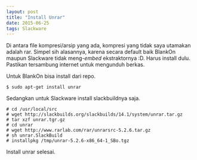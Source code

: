 ```yaml
---
layout: post
title: "Install Unrar"
date: 2015-06-25
tags: Slackware
---
```

Di antara file kompresi/arsip yang ada, kompresi yang tidak saya utamakan adalah rar. Simpel sih alasannya, karena secara default baik BlankOn maupun Slackware tidak meng-_embed_ ekstraktornya :D. Harus install dulu. Pastikan tersambung internet untuk mengunduh berkas.

Untuk BlankOn bisa install dari repo.
```
$ sudo apt-get install unrar
```

Sedangkan untuk Slackware install slackbuildnya saja.
```
# cd /usr/local/src
# wget http://slackbuilds.org/slackbuilds/14.1/system/unrar.tar.gz
# tar xzf unrar.tgr.gz
# cd unrar
# wget http://www.rarlab.com/rar/unrarsrc-5.2.6.tar.gz
# sh unrar.SlackBuild
# installpkg /tmp/unrar-5.2.6-x86_64-1_SBo.tgz
```
Install unrar selesai.
 

